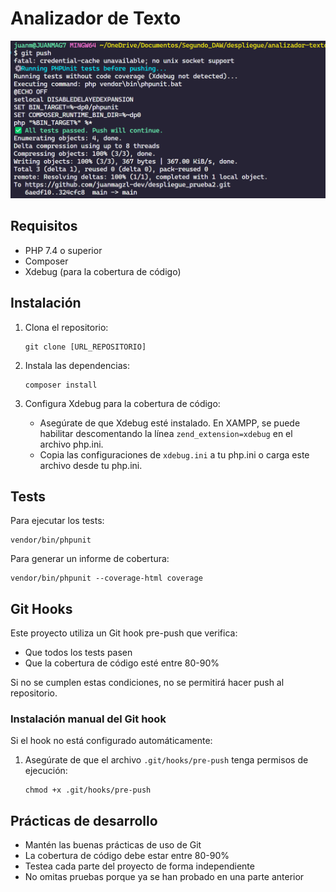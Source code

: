 # Analizador de Texto

![Captura de pantalla](./Captura%20de%20pantalla%202025-05-20%20085420.png)

## Requisitos

- PHP 7.4 o superior
- Composer
- Xdebug (para la cobertura de código)

## Instalación

1. Clona el repositorio:
   ```
   git clone [URL_REPOSITORIO]
   ```

2. Instala las dependencias:
   ```
   composer install
   ```

3. Configura Xdebug para la cobertura de código:
   - Asegúrate de que Xdebug esté instalado. En XAMPP, se puede habilitar descomentando la línea `zend_extension=xdebug` en el archivo php.ini.
   - Copia las configuraciones de `xdebug.ini` a tu php.ini o carga este archivo desde tu php.ini.

## Tests

Para ejecutar los tests:

```
vendor/bin/phpunit
```

Para generar un informe de cobertura:

```
vendor/bin/phpunit --coverage-html coverage
```

## Git Hooks

Este proyecto utiliza un Git hook pre-push que verifica:
- Que todos los tests pasen
- Que la cobertura de código esté entre 80-90%

Si no se cumplen estas condiciones, no se permitirá hacer push al repositorio.

### Instalación manual del Git hook

Si el hook no está configurado automáticamente:

1. Asegúrate de que el archivo `.git/hooks/pre-push` tenga permisos de ejecución:
   ```
   chmod +x .git/hooks/pre-push
   ```

## Prácticas de desarrollo

- Mantén las buenas prácticas de uso de Git
- La cobertura de código debe estar entre 80-90%
- Testea cada parte del proyecto de forma independiente
- No omitas pruebas porque ya se han probado en una parte anterior 


